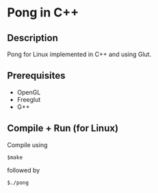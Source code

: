 # Pong in C++

## Description
Pong for Linux implemented in C++ and using Glut.

## Prerequisites 
* OpenGL
* Freeglut
* G++

## Compile + Run (for Linux)
Compile using

```$make```

followed by

```
$./pong
```